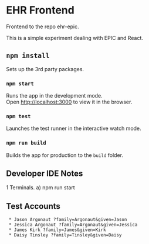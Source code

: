 # EHR Frontend

Frontend to the repo ehr-epic.

This is a simple experiment dealing with EPIC and React.


## `npm install`

Sets up the 3rd party packages.


### `npm start`

Runs the app in the development mode.<br />
Open [http://localhost:3000](http://localhost:3000) to view it in the browser.


### `npm test`

Launches the test runner in the interactive watch mode.


### `npm run build`

Builds the app for production to the `build` folder.


## Developer IDE Notes
1 Terminals.
a) npm run start


## Test Accounts

     * Jason Argonaut ?family=Argonaut&given=Jason
     * Jessica Argonaut ?family=Argonaut&given=Jessica
     * James Kirk ?family=James&given=Kirk
     * Daisy Tinsley ?family=Tinsley&given=Daisy
